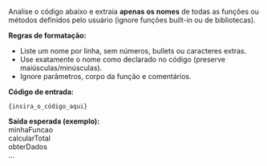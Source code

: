 Analise o código abaixo e extraia **apenas os nomes** de todas as funções ou métodos definidos pelo usuário (ignore funções built-in ou de bibliotecas).  

**Regras de formatação:**  
- Liste um nome por linha, sem números, bullets ou caracteres extras.  
- Use exatamente o nome como declarado no código (preserve maiúsculas/minúsculas).  
- Ignore parâmetros, corpo da função e comentários.  

**Código de entrada:**  
```
{insira_o_código_aqui}
```

**Saída esperada (exemplo):**  
minhaFuncao  
calcularTotal  
obterDados  
...